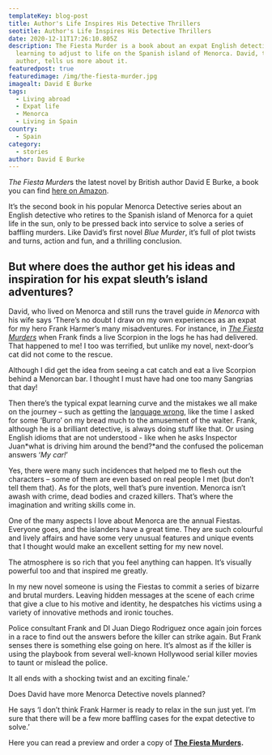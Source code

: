 ```yaml
---
templateKey: blog-post
title: Author's Life Inspires His Detective Thrillers
seotitle: Author's Life Inspires His Detective Thrillers
date: 2020-12-11T17:26:10.805Z
description: The Fiesta Murder is a book about an expat English detective
  learning to adjust to life on the Spanish island of Menorca. David, the
  author, tells us more about it.
featuredpost: true
featuredimage: /img/the-fiesta-murder.jpg
imagealt: David E Burke
tags:
  - Living abroad
  - Expat life
  - Menorca
  - Living in Spain
country:
  - Spain
category:
  - stories
author: David E Burke
---
```


*The Fiesta Murder*s the latest novel by British author David E Burke, a book you can find [here on Amazon](https://amzn.to/3mce3k9).

It’s the second book in his popular Menorca Detective series about an English detective who retires to the Spanish island of Menorca for a quiet life in the sun, only to be pressed back into service to solve a series of baffling murders. Like David’s first novel _Blue Murder_, it’s full of plot twists and turns, action and fun, and a thrilling conclusion.

## But where does the author get his ideas and inspiration for his expat sleuth’s island adventures?

David, who lived on Menorca and still runs the travel guide _in Menorca_ with his wife says ‘There’s no doubt I draw on my own experiences as an expat for my hero Frank Harmer’s many misadventures. For instance, in _[The Fiesta Murders](https://amzn.to/3mce3k9)_ when Frank finds a live Scorpion in the logs he has had delivered. That happened to me! I too was terrified, but unlike my novel, next-door’s cat did not come to the rescue.

Although I did get the idea from seeing a cat catch and eat a live Scorpion behind a Menorcan bar. I thought I must have had one too many Sangrias that day!

Then there’s the typical expat learning curve and the mistakes we all make on the journey – such as getting the [language wrong](https://www.thexpatmagazine.com/blog/2018-03-23-how-to-learn-a-new-language-in-5-tips/), like the time I asked for some ‘Burro’ on my bread much to the amusement of the waiter. Frank, although he is a brilliant detective, is always doing stuff like that. Or using English idioms that are not understood - like when he asks Inspector Juan*what is driving him around the bend?*and the confused the policeman answers ‘_My car!_’

Yes, there were many such incidences that helped me to flesh out the characters – some of them are even based on real people I met (but don’t tell them that). As for the plots, well that’s pure invention. Menorca isn’t awash with crime, dead bodies and crazed killers. That’s where the imagination and writing skills come in.

One of the many aspects I love about Menorca are the annual Fiestas. Everyone goes, and the islanders have a great time. They are such colourful and lively affairs and have some very unusual features and unique events that I thought would make an excellent setting for my new novel.

The atmosphere is so rich that you feel anything can happen. It’s visually powerful too and that inspired me greatly.

In my new novel someone is using the Fiestas to commit a series of bizarre and brutal murders. Leaving hidden messages at the scene of each crime that give a clue to his motive and identity, he despatches his victims using a variety of innovative methods and ironic touches.

Police consultant Frank and DI Juan Diego Rodriguez once again join forces in a race to find out the answers before the killer can strike again. But Frank senses there is something else going on here. It’s almost as if the killer is using the playbook from several well-known Hollywood serial killer movies to taunt or mislead the police.

It all ends with a shocking twist and an exciting finale.’

Does David have more Menorca Detective novels planned?

He says ‘I don’t think Frank Harmer is ready to relax in the sun just yet. I’m sure that there will be a few more baffling cases for the expat detective to solve.’

Here you can read a preview and order a copy of **[The Fiesta Murders](http://viewbook.at/Menorcadetective).**

